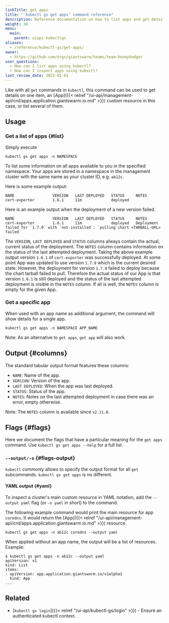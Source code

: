 ```yaml
---
linkTitle: get apps
title: "'kubectl gs get apps' command reference"
description: Reference documentation on how to list apps and get details for a single app using 'kubectl gs'.
weight: 30
menu:
  main:
    parent: uiapi-kubectlgs
aliases:
  - /reference/kubectl-gs/get-apps/
owner:
  - https://github.com/orgs/giantswarm/teams/team-honeybadger
user_questions:
  - How can I list apps using kubectl?
  - How can I inspect apps using kubectl?
last_review_date: 2021-01-01
---
```


Like with all `get` commands in `kubectl`, this command can be used to get details on one item, an [App]({{< relref "/ui-api/management-api/crd/apps.application.giantswarm.io.md" >}})
custom resource in this case, or list several of them.

## Usage

### Get a list of apps {#list}

Simply execute

```nohighlight
kubectl gs get apps -n NAMESPACE
```

To list some information on all apps available to you in the specified namespace.
Your apps are stored in a namespace in the management cluster with the same
name as your cluster ID, e.g. `ab12c`.

Here is some example output:

```nohighlight
NAME                 VERSION   LAST DEPLOYED   STATUS     NOTES
cert-exporter        1.6.1     11m             deployed
```

Here is an example output when the deployment of a new version failed.

```nohighlight
NAME                 VERSION   LAST DEPLOYED   STATUS     NOTES
cert-exporter        1.6.1     11m             deployed   Deployment failed for `1.7.0` with `not-installed`: `pulling chart <TARBALL-URL> failed`
```

The `VERSION`, `LAST DEPLOYED` and `STATUS` columns always contain the actual, current status of the deployment. The `NOTES` column contains information on the status of the last attempted deployment. Taking the above example output version `1.6.1` of `cert-exporter` was successfully deployed. At some point App was updated to use version `1.7.0` which is the current desired state. However, the deployment for version `1.7.0` failed to deploy because the chart tarball failed to pull. Therefore the actual status of our App is that version `1.6.1` is still deployed and the status of the last attempted deployment is visible in the `NOTES` column. If all is well, the `NOTES` column is empty for the given App.

### Get a specific app

When used with an app name as additional argument, the command will show details for a single app.

```nohighlight
kubectl gs get apps -n NAMESPACE APP_NAME
```

Note: As an alternative to `get apps`, `get app` will also work.

## Output {#columns}

The standard tabular output format features these columns:

- `NAME`: Name of the app.
- `VERSION`: Version of the app.
- `LAST DEPLOYED`: When the app was last deployed.
- `STATUS`: Status of the app.
- `NOTES`: Notes on the last attempted deployment in case there was an error, empty otherwise.

Note: The `NOTES` column is available since `v2.11.0`.

## Flags {#flags}

Here we document the flags that have a particular meaning for the `get apps` command. Use `kubectl gs get apps --help` for a full list.

### `--output/-o` {#flags-output}

`kubectl` commonly allows to specify the output format for all `get` subcommands. `kubectl gs get apps` is no different.

#### YAML output {#yaml}

To inspect a cluster's main custom resource in YAML notation, add the `--output yaml` flag (or `-o yaml` in short) to the command.

The following example command would print the main resource for app `coredns`. It would return the [App]({{< relref "/ui-api/management-api/crd/apps.application.giantswarm.io.md" >}}) resource.

```nohighlight
kubectl gs get apps -n ab12c coredns --output yaml
```

When applied without an app name, the output will be a list of resources. Example:

```nohighlight
$ kubectl gs get apps -n ab12c --output yaml
apiVersion: v1
kind: List
items:
- apiVersion: app.application.giantswarm.io/v1alpha1
  kind: App
...
```

## Related

- [`kubectl gs login`]({{< relref "/ui-api/kubectl-gs/login" >}}) - Ensure an authenticated kubectl context.
